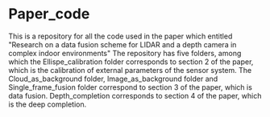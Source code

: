 # Paper_code
This is a repository for all the code used in the paper which entitled "Research on a data fusion scheme for LIDAR and a depth camera in complex indoor environments"
The repository has five folders, among which the Ellispe_calibration folder corresponds to section 2 of the paper, which is the calibration of external parameters of the sensor system. The Cloud_as_background folder, Image_as_background folder and Single_frame_fusion folder correspond to section 3 of the paper, which is data fusion. Depth_completion corresponds to section 4 of the paper, which is the deep completion.
